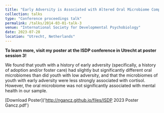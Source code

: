 ```yaml
---
title: "Early Adversity is Associated with Altered Oral Microbiome Composition and a Blunted Correlation Between Cortisol and Microbiome Richness in Youth"
collection: talks
type: "Conference proceedings talk"
permalink: /talks/2014-03-01-talk-3
venue: "International Society for Developmental Psychobiology"
date: 2023-07-28
location: "Utrecht, Netherlands"
---
```

**To learn more, visit my poster at the ISDP conference in Utrecht at poster session 3!**

We found that youth with a history of early adversity (specifically, a history of adoption and/or foster
care) had slightly but significantly different oral microbiomes than did youth with low adversity,
and that the microbiomes of youth with early adversity were less strongly associated with cortisol.
However, the oral microbiome was not significantly associated with mental health in our sample.

[Download Poster]('http://ngancz.github.io/files/ISDP 2023 Poster Gancz.pdf')
